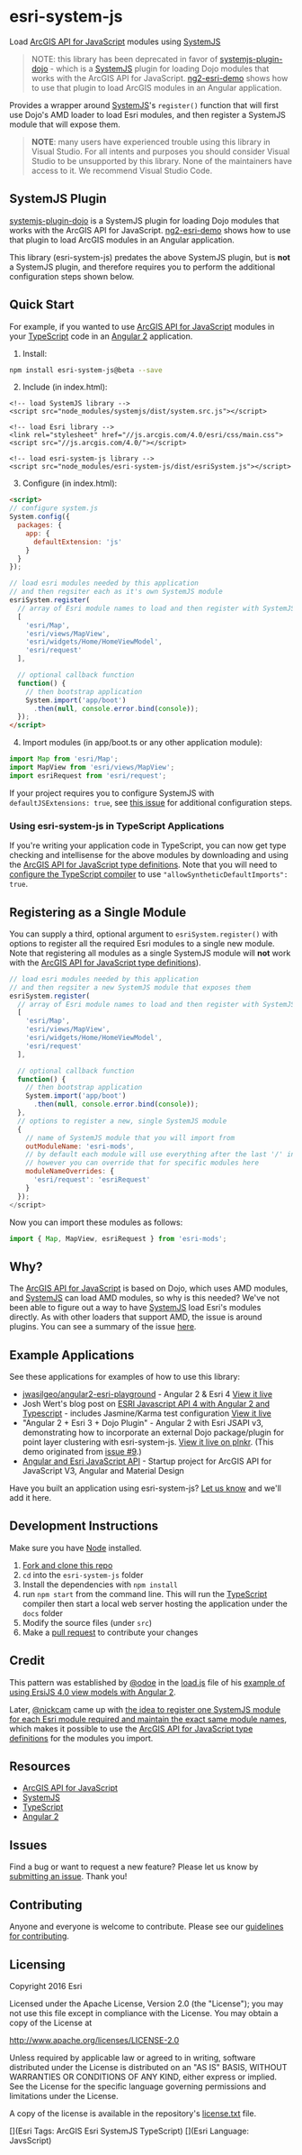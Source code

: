 # esri-system-js
Load [ArcGIS API for JavaScript] modules using [SystemJS]

> NOTE: this library has been deprecated in favor of [systemjs-plugin-dojo](https://github.com/beginor/systemjs-plugin-dojo) - which is a [SystemJS](https://github.com/systemjs/systemjs) plugin for loading Dojo modules that works with the ArcGIS API for JavaScript. [ng2-esri-demo](https://github.com/beginor/ng2-esri-demo) shows how to use that plugin to load ArcGIS modules in an Angular application.

Provides a wrapper around [SystemJS]'s `register()` function
that will first use Dojo's AMD loader to load Esri modules,
and then register a SystemJS module that will expose them.

> **NOTE**: many users have experienced trouble using this library in Visual Studio. For all intents and purposes you should consider Visual Studio to be unsupported by this library. None of the maintainers have access to it. We recommend Visual Studio Code.

## SystemJS Plugin
[systemjs-plugin-dojo](https://www.npmjs.com/package/systemjs-plugin-dojo) is a SystemJS plugin for loading Dojo modules that works with the ArcGIS API for JavaScript. [ng2-esri-demo](https://github.com/beginor/ng2-esri-demo) shows how to use that plugin to load ArcGIS modules in an Angular application.

This library (esri-system-js) predates the above SystemJS plugin, but is **not** a SystemJS plugin, and therefore requires you to perform the additional configuration steps shown below.

## Quick Start
For example, if you wanted to use [ArcGIS API for JavaScript] modules in your [TypeScript] code in an [Angular 2] application.

1) Install:
```bash
npm install esri-system-js@beta --save
```

2) Include (in index.html):
```
<!-- load SystemJS library -->
<script src="node_modules/systemjs/dist/system.src.js"></script>

<!-- load Esri library -->
<link rel="stylesheet" href="//js.arcgis.com/4.0/esri/css/main.css">
<script src="//js.arcgis.com/4.0/"></script>

<!-- load esri-system-js library -->
<script src="node_modules/esri-system-js/dist/esriSystem.js"></script>
```

3) Configure (in index.html):
```html
<script>
// configure system.js
System.config({
  packages: {
    app: {
      defaultExtension: 'js'
    }
  }
});

// load esri modules needed by this application
// and then regsiter each as it's own SystemJS module
esriSystem.register(
  // array of Esri module names to load and then register with SystemJS
  [
    'esri/Map',
    'esri/views/MapView',
    'esri/widgets/Home/HomeViewModel',
    'esri/request'
  ],

  // optional callback function
  function() {
    // then bootstrap application
    System.import('app/boot')
      .then(null, console.error.bind(console));
  });
</script>
```

4) Import modules (in app/boot.ts or any other application module):
```ts
import Map from 'esri/Map';
import MapView from 'esri/views/MapView';
import esriRequest from 'esri/request';
```

If your project requires you to configure SystemJS with `defaultJSExtensions: true`,  see [this issue](https://github.com/Esri/esri-system-js/issues/25
) for additional configuration steps.

### Using esri-system-js in TypeScript Applications

If you're writing your application code in TypeScript, you can now get type checking and intellisense for the above modules by downloading and using the [ArcGIS API for JavaScript type definitions]. Note that you will need to [configure the TypeScript compiler](https://www.typescriptlang.org/docs/handbook/compiler-options.html) to use `"allowSyntheticDefaultImports": true`.

## Registering as a Single Module

You can supply a third, optional argument to `esriSystem.register()` with options to register all the required Esri modules to a single new module. Note that registering all modules as a single SystemJS module will **not** work with the [ArcGIS API for JavaScript type definitions]). 

```js
// load esri modules needed by this application
// and then regsiter a new SystemJS module that exposes them
esriSystem.register(
  // array of Esri module names to load and then register with SystemJS
  [
    'esri/Map',
    'esri/views/MapView',
    'esri/widgets/Home/HomeViewModel',
    'esri/request'
  ],

  // optional callback function
  function() {
    // then bootstrap application
    System.import('app/boot')
      .then(null, console.error.bind(console));
  },
  // options to register a new, single SystemJS module
  {
    // name of SystemJS module that you will import from
    outModuleName: 'esri-mods',
    // by default each module will use everything after the last '/' in their name
    // however you can override that for specific modules here
    moduleNameOverrides: {
      'esri/request': 'esriRequest'
    }
  });
</script>
```

Now you can import these modules as follows:
```ts
import { Map, MapView, esriRequest } from 'esri-mods';
```

## Why?

The [ArcGIS API for JavaScript] is based on Dojo, which uses AMD modules, and [SystemJS] can load AMD modules, so why is this needed? We've not been able to figure out a way to have [SystemJS] load Esri's modules directly. As with other loaders that support AMD, the issue is around plugins. You can see a summary of the issue [here](https://twitter.com/tomwayson/status/709456083388014594).

## Example Applications
See these applications for examples of how to use this library:
- [jwasilgeo/angular2-esri-playground](https://github.com/jwasilgeo/angular2-esri-playground) - Angular 2 & Esri 4 [View it live](http://jwasilgeo.github.io/angular2-esri-playground/)
- Josh Wert's blog post on [ESRI Javascript API 4 with Angular 2 and Typescript](http://joshwerts.com/blog/2016/05/17/esri-javascript-api-4-with-angular-2-and-typescript/) - includes Jasmine/Karma test configuration [View it live](http://joshwerts.com/jsapi4-angular2/)
- "Angular 2 + Esri 3 + Dojo Plugin" - Angular 2 with Esri JSAPI v3, demonstrating how to incorporate an external Dojo package/plugin for point layer clustering with esri-system-js. [View it live on plnkr](http://plnkr.co/edit/bZNzdI?p=preview). (This demo originated from [issue #9](https://github.com/Esri/esri-system-js/issues/9).)
- [Angular and Esri JavaScript API](https://github.com/S-Gaballah/Angular-Esri-ArcGIS-API-3) - Startup project for ArcGIS API for JavaScript V3, Angular and Material Design

Have you built an application using esri-system-js? [Let us know](https://github.com/Esri/esri-system-js/issues/14) and we'll add it here.

## Development Instructions

Make sure you have [Node](http://nodejs.org/) installed.

1. [Fork and clone this repo](https://help.github.com/articles/fork-a-repo)
2. `cd` into the `esri-system-js` folder
3. Install the dependencies with `npm install`
4. run `npm start` from the command line. This will run the [TypeScript] compiler then start a local web server hosting the application under the `docs` folder
5. Modify the source files (under `src`)
6. Make a [pull request](https://help.github.com/articles/creating-a-pull-request) to contribute your changes

## Credit
This pattern was established by [@odoe](https://github.com/odoe/) in the [load.js](https://github.com/odoe/esrijs4-vm-angular2/blob/d309f546d1d183064e4b60d69ba88e9047ebc26c/app/load.ts) file of his [example of using ErsiJS 4.0 view models with Angular 2](https://github.com/odoe/esrijs4-vm-angular2).

Later, [@nickcam](https://github.com/nickcam) came up with [the idea to register one SystemJS module for each Esri module required and maintain the exact same module names](https://github.com/Esri/esri-system-js/pull/10), which makes it possible to use the [ArcGIS API for JavaScript type definitions] for the modules you import.

## Resources
* [ArcGIS API for JavaScript]
* [SystemJS]
* [TypeScript]
* [Angular 2]

[SystemJS]:https://github.com/systemjs/systemjs
[ArcGIS API for JavaScript]:https://developers.arcgis.com/javascript/
[TypeScript]:http://www.typescriptlang.org/
[ArcGIS API for JavaScript type definitions]:https://github.com/Esri/jsapi-resources/tree/master/4.x/typescript
[Angular 2]:https://angular.io/

## Issues

Find a bug or want to request a new feature?  Please let us know by [submitting an issue](https://github.com/esri/esri-system-js/issues).  Thank you!

## Contributing

Anyone and everyone is welcome to contribute. Please see our [guidelines for contributing](https://github.com/Esri/esri-system-js/blob/master/CONTRIBUTING.md).

## Licensing
Copyright 2016 Esri

Licensed under the Apache License, Version 2.0 (the "License");
you may not use this file except in compliance with the License.
You may obtain a copy of the License at

   http://www.apache.org/licenses/LICENSE-2.0

Unless required by applicable law or agreed to in writing, software
distributed under the License is distributed on an "AS IS" BASIS,
WITHOUT WARRANTIES OR CONDITIONS OF ANY KIND, either express or implied.
See the License for the specific language governing permissions and
limitations under the License.

A copy of the license is available in the repository's [license.txt](https://raw.github.com/Esri/esri-system-js/master/LICENSE) file.

[](Esri Tags: ArcGIS Esri SystemJS TypeScript)
[](Esri Language: JavsScript)
